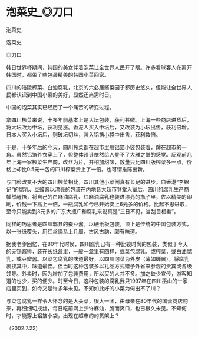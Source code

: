 # 泡菜史_◎刀口

泡菜史

泡菜史

◎刀口

韩日世界杯期间，韩国的美女伴着泡菜让全世界人民开了眼。许多看球客人在离开韩国时，都带了些包装精美的韩国小菜回家。

四川的涪陵榨菜、白油腐乳，北京的六必居酱菜园子都历史悠久，但能让全世界人民都认识到中国小菜的美好，显然还尚需时日。

中国的泡菜其实已经历了一个痛苦的转变过程。

拿四川榨菜来说，十多年前基本上是大坛包装，获利甚微。上海一些商店进货后，将大坛改为中坛，获利见涨。香港人买入中坛后，又改装为小坛出售，获利倍增。日本人买入小坛后，则破坛切丝，装入铝箔小袋中出售，获利数倍。

于是，十多年后的今天，四川榨菜都在超市里用铝箔小袋包装着，蹲在超市的一角。虽然铝箔外衣穿上了，但整体设计依然给人登不了大雅之堂的感觉。反观前几年上海一家榨菜生产商，改丝为片，并稍加甜味，数量只比四川版榨菜多一点，价格上却比0.5元一包的四川榨菜贵上了一倍。也可谓推陈出新。

与门脸改变不大的四川榨菜相比，四川其他小菜倒真有长足的进步。自香港“李锦记”的腐乳、豆豉酱以漂亮的包装在内地各大超市登堂入室后，四川的腐乳生产商幡然醒悟，将自己的白麻油腐乳、红麻油腐乳也装进漂亮的瓶子里，佐以精美的印刷，价钱一下高上一倍，一瓶腐乳如今已开始卖上6元多的价格。比起不思进取，至今只能卖到3元多的广东大瓶广和腐乳来说真是“三日不见，当刮目相看”。

同样的巧思者是四川郫县的蚕豆酱。以硬纸板包装，顶上是传统的中国包装方式，以一张纸覆头，用红丝绳系上几周，古风古韵，颇有味道。

据我老爹回忆，在80年代时候，四川腐乳已有一种比较时尚的包装，类似于今天的无锡酱排，装在长纸盒里，一般一盒里有四样，或菜包腐乳，或榨菜，或白油腐乳，或豆瓣酱。以菜包腐乳的味道最好，以四川泡菜为外皮（薄如蝉翼），将腐乳裹挟其中，味道最佳。但当时这种包装多以礼品方式赠予外省来参观的贵宾或各级领导。外卖时，因为增加了包装费用，所以买的人并不多。加之缺少宣传，游客知道的也少，买的便少。时至今日，这种包装的腐乳我只1997年在四川巫山的一家店里买到，如今又是许多年未见。不知如此好的小菜为何出不了川？

与菜包腐乳一样令人怀念的是大头菜，很大一团，由母亲在80年代的国营商店购来，再细细切成丝，每日吃前滴上少许麻油，脆而爽口，也已很久未见。不知何时，才能穿上铝箔小袋，出现在超市的的货架上？

（2002.7.22）